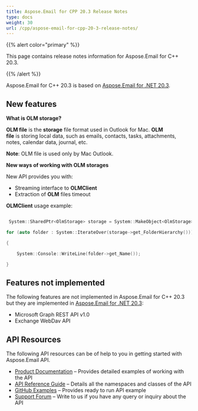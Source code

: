 ```yaml
---
title: Aspose.Email for CPP 20.3 Release Notes
type: docs
weight: 30
url: /cpp/aspose-email-for-cpp-20-3-release-notes/
---
```


{{% alert color="primary" %}} 

This page contains release notes information for Aspose.Email for C++ 20.3.

{{% /alert %}} 

Aspose.Email for C++ 20.3 is based on [Aspose.Email for .NET 20.3](/email/net/aspose-email-for-net-20-3-release-notes/).
## **New features**
**What is OLM storage?**

**OLM file** is the **storage** file format used in Outlook for Mac. **OLM file** is storing local data, such as emails, contacts, tasks, attachments, notes, calendar data, journal, etc. 

**Note**: OLM file is used only by Mac Outlook. 

**New ways of working with OLM storages**

New API provides you with:

- Streaming interface to **OLMClient**
- Extraction of **OLM** files timeout

**OLMClient** usage example:

``` cpp

 System::SharedPtr<OlmStorage> storage = System::MakeObject<OlmStorage>(u"SampleOLM.olm");

for (auto folder : System::IterateOver(storage->get_FolderHierarchy()))

{

    System::Console::WriteLine(folder->get_Name());

}

```
## **Features not implemented**
The following features are not implemented in Aspose.Email for C++ 20.3 but they are implemented in [Aspose.Email for .NET 20.3](/email/net/aspose-email-for-net-20-3-release-notes/):

- Microsoft Graph REST API v1.0
- Exchange WebDav API
## **API Resources**
The following API resources can be of help to you in getting started with Aspose.Email API.

- [Product Documentation](/email/cpp/home/) – Provides detailed examples of working with the API
- [API Reference Guide](https://www.aspose.com/api/cpp/email) – Details all the namespaces and classes of the API
- [GitHub Examples](https://github.com/aspose-email/Aspose.Email-for-C) – Provides ready to run API example
- [Support Forum](https://forum.aspose.com/c/email) – Write to us if you have any query or inquiry about the API
